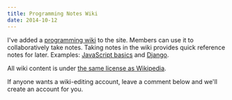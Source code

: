 ```yaml
---
title: Programming Notes Wiki
date: 2014-10-12
---
```


I've added a <a href="http://codeselfstudy.com/wiki/Main_Page">programming wiki</a> to the site. Members can use it to collaboratively take notes. Taking notes in the wiki provides quick reference notes for later. Examples: <a href="http://codeselfstudy.com/wiki/JavaScript_Basics">JavaScript basics</a> and <a href="http://codeselfstudy.com/wiki/Django">Django</a>.

All wiki content is under <a href="http://creativecommons.org/licenses/by-sa/3.0/">the same license as Wikipedia</a>.

If anyone wants a wiki-editing account, leave a comment below and we'll create an account for you.
